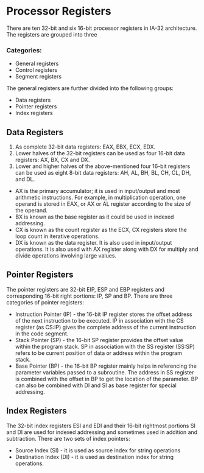 # Processor Registers

There are ten 32-bit and six 16-bit processor registers in IA-32 architecture. The registers are grouped into three

### Categories:

* General registers
* Control registers
* Segment registers

The general registers are further divided into the following groups:

* Data registers
* Pointer registers
* Index registers


## Data Registers

1. As complete 32-bit data registers: EAX, EBX, ECX, EDX.
2. Lower halves of the 32-bit registers can be used as four 16-bit data registers: AX, BX, CX and DX.
3. Lower and higher halves of the above-mentioned four 16-bit registers can be used as eight 8-bit data
registers: AH, AL, BH, BL, CH, CL, DH, and DL.

* AX is the primary accumulator; it is used in input/output and most arithmetic instructions. For example, in
multiplication operation, one operand is stored in EAX, or AX or AL register according to the size of the operand.
* BX is known as the base register as it could be used in indexed addressing.
* CX is known as the count register as the ECX, CX registers store the loop count in iterative operations.
* DX is known as the data register. It is also used in input/output operations. It is also used with AX register along
with DX for multiply and divide operations involving large values.

## Pointer Registers

The pointer registers are 32-bit EIP, ESP and EBP registers and corresponding 16-bit right portions: IP, SP and
BP. There are three categories of pointer registers:

* Instruction Pointer (IP) - the 16-bit IP register stores the offset address of the next instruction to be
executed. IP in association with the CS register (as CS:IP) gives the complete address of the current
instruction in the code segment.
* Stack Pointer (SP) - the 16-bit SP register provides the offset value within the program stack. SP in
association with the SS register (SS:SP) refers to be current position of data or address within the program stack.
* Base Pointer (BP) - the 16-bit BP register mainly helps in referencing the parameter variables passed to a
subroutine. The address in SS register is combined with the offset in BP to get the location of the parameter.
BP can also be combined with DI and SI as base register for special addressing.

## Index Registers

The 32-bit index registers ESI and EDI and their 16-bit rightmost portions SI and DI are used for indexed
addressing and sometimes used in addition and subtraction. There are two sets of index pointers:

* Source Index (SI) - it is used as source index for string operations
* Destination Index (DI) - it is used as destination index for string operations.
